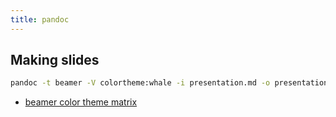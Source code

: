```yaml
---
title: pandoc
---
```


## Making slides

```bash
pandoc -t beamer -V colortheme:whale -i presentation.md -o presentation.pdf
```

* [beamer color theme matrix](https://hartwork.org/beamer-theme-matrix/)
